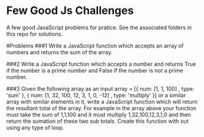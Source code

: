 # Few Good Js Challenges
A few good JavaScript problems for pratice. See the associated folders in this repo for solutions. 

#Problems
##\#1
Write a JavaScript function which accepts an array of numbers and returns the sum of the array.

##\#2
Write a JavaScript function which accepts a number and returns True if the number is a prime number and False if the number is not a prime number.

##\#3
Given the following array as an input array = [{ num: [1, 1, 100] , type: 'sum' }, { num: [1, 32, 100, 12, 3, 1, 0, -12] , type: 'multiply' }] or a similar array with similar elements in it, write a JavaScript function which will return the resultant total of the array. For example in the array above your function must take the sum of 1,1,100 and it must multiply 1,32,100,12,3,1,0 and then return the sumation of these two sub totals. Create this function with out using any type of loop.
